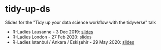 # tidy-up-ds

Slides for the "Tidy up your data science workflow with the tidyverse" talk

- R-Ladies Lausanne - 3 Dec 2019: [slides](https://mine-cetinkaya-rundel.github.io/tidy-up-ds/2019-12-lausanne/tidy-up.html#1)
- R-Ladies London - 27 Feb 2020: [slides](https://mine-cetinkaya-rundel.github.io/tidy-up-ds/2020-02-london/tidy-up.html#1)
- R-Ladies Istanbul / Ankara / Eskișehir - 29 May 2020: [slides](https://mine-cetinkaya-rundel.github.io/tidy-up-ds/2020-05-turkiye/tidy-up.html#1)
